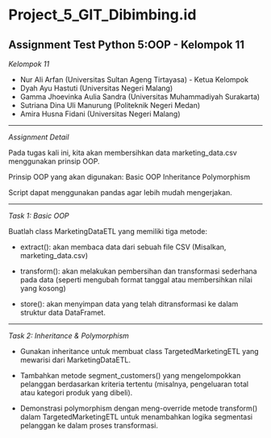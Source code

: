# Project_5_GIT_Dibimbing.id
## Assignment Test Python 5:OOP - Kelompok 11

*Kelompok 11*
- Nur Ali Arfan (Universitas Sultan Ageng Tirtayasa) - Ketua Kelompok
- Dyah Ayu Hastuti (Universitas Negeri Malang)
- Gamma Jhoevinka Aulia Sandra (Universitas Muhammadiyah Surakarta)
- Sutriana Dina Uli Manurung (Politeknik Negeri Medan)
- Amira Husna Fidani (Universitas Negeri Malang)
---

*Assignment Detail*

Pada tugas kali ini, kita akan membersihkan data marketing_data.csv menggunakan prinsip OOP.

Prinsip OOP yang akan digunakan:
Basic OOP
Inheritance
Polymorphism

Script dapat menggunakan pandas agar lebih mudah mengerjakan.

---
*Task 1: Basic OOP*

Buatlah class MarketingDataETL yang memiliki tiga metode:

- extract(): akan membaca data dari sebuah file CSV (Misalkan, marketing_data.csv)

- transform(): akan melakukan pembersihan dan transformasi sederhana pada data (seperti mengubah format tanggal atau membersihkan nilai yang kosong)

- store(): akan menyimpan data yang telah ditransformasi ke dalam struktur data DataFramet.

---
*Task 2: Inheritance & Polymorphism*

- Gunakan inheritance untuk membuat class TargetedMarketingETL yang mewarisi dari MarketingDataETL.

- Tambahkan metode segment_customers() yang mengelompokkan pelanggan berdasarkan kriteria tertentu (misalnya, pengeluaran total atau kategori produk yang dibeli).

- Demonstrasi polymorphism dengan meng-override metode transform() dalam TargetedMarketingETL untuk menambahkan logika segmentasi pelanggan ke dalam proses transformasi.
